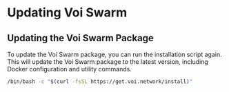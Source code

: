 # Updating Voi Swarm

## Updating the Voi Swarm Package

To update the Voi Swarm package, you can run the installation script again. This will update the Voi Swarm package to the
latest version, including Docker configuration and utility commands.

```bash
/bin/bash -c "$(curl -fsSL https://get.voi.network/install)"
```
